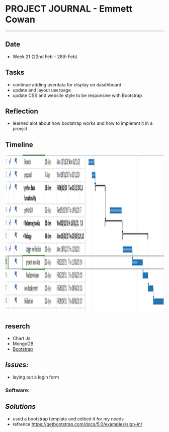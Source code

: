 
# **PROJECT JOURNAL - Emmett Cowan**
----------------------------------------------------------------------

## **Date**
-	Week 21 (22nd Feb – 28th Feb)

## **Tasks**
-   continue adding userdata for display on dasdhboard
-   update and layout userpage
-   update CSS and website style to be responsive with Bootstrap

## **Reflection**
-   learned alot about how bootstrap works and how to implemnt it in a proejct

## **Timeline**
<img width="1200" height="500" src="26.2.21.png">

## **reserch**
-   Chart Js
-   MongoDB
-   [Bootstrap](https://getbootstrap.com/docs/5.0/getting-started/introduction/)

## **_Issues:_**
-	laying out a login form 

### **Software:**

## **_Solutions_**
-	used a bootstrap template and editied it for my needs
-   refrence https://getbootstrap.com/docs/5.0/examples/sign-in/
	